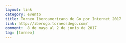 ```yaml
---
layout: link
category: evento
title: Torneo Iberoamericano de Go por Internet 2017
link: http://iberogo.torneosdego.com/
comment:  8 de mayo al 2 de junio de 2017
tag: [torneo]
---
```

